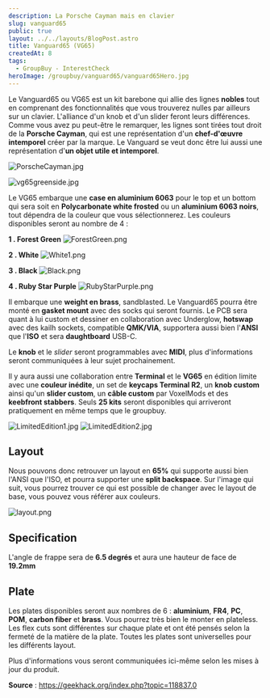 ```yaml
---
description: La Porsche Cayman mais en clavier
slug: vanguard65
public: true
layout: ../../layouts/BlogPost.astro
title: Vanguard65 (VG65)
createdAt: 8
tags:
  - GroupBuy - InterestCheck
heroImage: /groupbuy/vanguard65/vanguard65Hero.jpg
---
```



Le Vanguard65 ou VG65 est un kit barebone qui allie des lignes **nobles** tout en comprenant des fonctionnalités que vous trouverez nulles par ailleurs sur un clavier. L'alliance d'un knob et d'un slider feront leurs différences. Comme vous avez pu peut-être le remarquer, les lignes sont tirées tout droit de la **Porsche Cayman**, qui est une représentation d'un **chef-d'œuvre intemporel** créer par la marque. Le Vanguard se veut donc être lui aussi une représentation d'**un objet utile et intemporel**.

![PorscheCayman.jpg](/groupbuy/vanguard65/PorscheCayman.jpg)

![vg65greenside.jpg](/groupbuy/vanguard65/vg65greenside.jpg)

Le VG65 embarque une **case en aluminium 6063** pour le top et un bottom qui sera soit en **Polycarbonate white frosted** ou un **aluminium 6063 noirs**, tout dépendra de la couleur que vous sélectionnerez. Les couleurs disponibles seront au nombre de 4 :

**1 . Forest Green**
![ForestGreen.png](/groupbuy/vanguard65/ForestGreen.png)

**2 . White**
![White1.png](/groupbuy/vanguard65/White.png)

**3 . Black**
![Black.png](/groupbuy/vanguard65/Black.png)

**4 . Ruby Star Purple**
![RubyStarPurple.png](/groupbuy/vanguard65/RubyStarPurple.png)

Il embarque une **weight en brass**, sandblasted. Le Vanguard65 pourra être monté en **gasket mount** avec des socks qui seront fournis. Le PCB sera quant à lui custom et dessiner en collaboration avec Underglow, **hotswap** avec des kailh sockets, compatible **QMK/VIA**, supportera aussi bien l'**ANSI** que l'**ISO** et sera **daughtboard** USB-C.

Le **knob** et le *slider* seront programmables avec **MIDI**, plus d'informations seront communiquées à leur sujet prochainement.

Il y aura aussi une collaboration entre **Terminal** et le **VG65** en édition limite avec une **couleur inédite**, un set de **keycaps Terminal R2**, un **knob custom** ainsi qu'un **slider custom**, un **câble custom** par VoxelMods et des **keebfront stabbers**. Seuls **25 kits** seront disponibles qui arriveront pratiquement en même temps que le groupbuy.

![LimitedEdition1.jpg](/groupbuy/vanguard65/LimitedEdition1.jpg)
![LimitedEdition2.jpg](/groupbuy/vanguard65/LimitedEdition2.jpg)

## Layout

Nous pouvons donc retrouver un layout en **65%** qui supporte aussi bien l'ANSI que l'ISO, et pourra supporter une **split backspace**. Sur l'image qui suit, vous pourrez trouver ce qui est possible de changer avec le layout de base, vous pouvez vous référer aux couleurs.

![layout.png](/groupbuy/vanguard65/layout.png)

## Specification

L'angle de frappe sera de **6.5 degrés** et aura une hauteur de face de **19.2mm**

## Plate

Les plates disponibles seront aux nombres de 6 : **aluminium**, **FR4**, **PC**, **POM**, **carbon fiber** et **brass**. Vous pourrez très bien le monter en plateless. Les flex cuts sont différentes sur chaque plate et ont été pensés selon la fermeté de la matière de la plate. Toutes les plates sont universelles pour les différents layout.

Plus d'informations vous seront communiquées ici-même selon les mises à jour du produit.

**Source** : https://geekhack.org/index.php?topic=118837.0